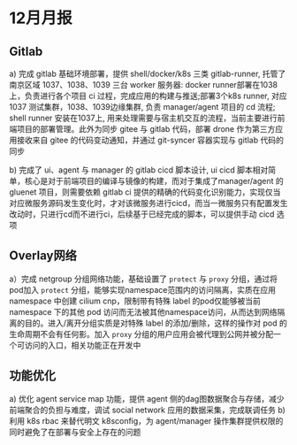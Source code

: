 # 12月月报

## Gitlab

a) 完成 gitlab 基础环境部署，提供 shell/docker/k8s 三类 gitlab-runner, 托管了南京区域 1037、1038、1039 三台 worker 服务器: docker runner部署在1038上，负责进行各个项目 ci 过程，完成应用的构建与推送;部署3个k8s runner, 对应 1037 测试集群，1038、1039边缘集群, 负责 manager/agent 项目的 cd 流程; shell runner 安装在1037上, 用来处理需要与宿主机交互的流程，当前主要进行前端项目的部署管理。此外为同步 gitee 与 gitlab 代码，部署 drone 作为第三方应用接收来自 gitee 的代码变动通知，并通过 git-syncer 容器实现与 gitlab 代码的同步

b) 完成了 ui、agent 与 manager 的 gitlab cicd 脚本设计, ui cicd 脚本相对简单，核心是对于前端项目的编译与镜像的构建，而对于集成了manager/agent 的gluenet 项目，则需要依赖 gitlab ci 提供的精确的代码变化识别能力，实现仅当对应微服务源码发生变化时，才对该微服务进行cicd，而当一微服务只有配置发生改动时，只进行cd而不进行ci，后续基于已经完成的脚本，可以提供手动 cicd 选项

## Overlay网络

a）完成 netgroup 分组网络功能，基础设置了 `protect` 与 `proxy` 分组，通过将pod加入 `protect` 分组，能够实现namespace范围内的访问隔离，实质在应用 namespace 中创建 cilium cnp，限制带有特殊 label 的pod仅能够被当前 namespace 下的其他 pod 访问而无法被其他namespace访问，从而达到网络隔离的目的。进入/离开分组实质是对特殊 label 的添加/删除，这样的操作对 pod 的生命周期不会有任何影。加入 `proxy` 分组的用户应用会被代理到公网并被分配一个可访问的入口，相关功能正在开发中

## 功能优化 

a) 优化 agent service map 功能，提供 agent 侧的dag图数据聚合与存储，减少前端聚合的负担与难度，调试 social network 应用的数据采集，完成联调任务
b) 利用 k8s rbac 来替代明文 k8sconfig，为 agent/manager 操作集群提供权限的同时避免了在部署与安全上存在的问题


